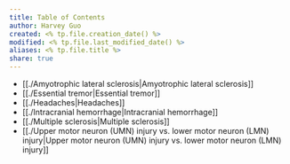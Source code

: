 ```yaml
---
title: Table of Contents
author: Harvey Guo
created: <% tp.file.creation_date() %>
modified: <% tp.file.last_modified_date() %>
aliases: <% tp.file.title %>
share: true
---
```


- [[./Amyotrophic lateral sclerosis|Amyotrophic lateral sclerosis]]
- [[./Essential tremor|Essential tremor]]
- [[./Headaches|Headaches]]
- [[./Intracranial hemorrhage|Intracranial hemorrhage]]
- [[./Multiple sclerosis|Multiple sclerosis]]
- [[./Upper motor neuron (UMN) injury vs. lower motor neuron (LMN) injury|Upper motor neuron (UMN) injury vs. lower motor neuron (LMN) injury]]

